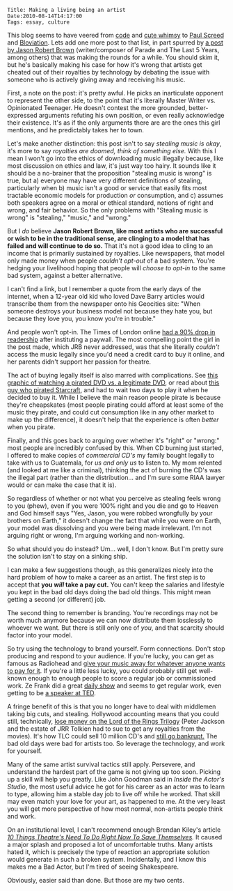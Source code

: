     Title: Making a living being an artist
    Date:2010-08-14T14:17:00
    Tags: essay, culture

This blog seems to have veered from [code][1] and [cute whimsy][2] to
[Paul Screed][3] and [Bloviation][4]. Lets add one more post to that list, in part
spurred by [a post by Jason Robert Brown](http://www.jasonrobertbrown.com/weblog/2010/06/fighting_with_teenagers_a_copy.php)
(writer/composer of Parade and The Last 5 Years, among others) that was making
the rounds for a while. You should skim it, but he's basically making his case
for how it's wrong that artists get cheated out of their royalties by technology
by debating the issue with someone who is actively giving away and receiving his
music.

First, a note on the post: it's pretty awful. He picks an inarticulate
opponent to represent the other side, to the point that it's literally Master
Writer vs. Opinionated Teenager. He doesn't contest the more grounded, better-
expressed arguments refuting his own position, or even really acknowledge
their existence. It's as if the only arguments there are are the ones this
girl mentions, and he predictably takes her to town.

Let's make another distinction: this post isn't to say _stealing music is
okay_, it's more to say _royalties are doomed, think of something else._ With
this I mean I won't go into the ethics of downloading music illegally because,
like most discussion on ethics and law, it's just way too hairy. It sounds
like it should be a no-brainer that the proposition "stealing music is wrong"
is true, but a) everyone may have very different definitions of stealing,
particularly when b) music isn't a good or service that easily fits most
tractable economic models for production _or_ consumption, and c) assumes both
speakers agree on a moral or ethical standard, notions of right and wrong, and
fair behavior. So the only problems with "Stealing music is wrong" is
"stealing," "music," and "wrong."

But I _do_ believe **Jason Robert Brown, like most artists who are successful
or wish to be in the traditional sense, are clinging to a model that has
failed and will continue to do so.** That it's not a good idea to cling to an
income that is primarily sustained by royalties. Like newspapers, that model
only made money when people _couldn't opt-out_ of a bad system. You're hedging
your livelihood hoping that people will _choose to opt-in_ to the same bad
system, against a better alternative.

I can't find a link, but I remember a quote from the early days of the
internet, when a 12-year old kid who loved Dave Barry articles would
transcribe them from the newspaper onto his Geocities site: "When someone
destroys your business model not because they hate you, but because they love
you, you know you're in trouble."

And people won't opt-in. The Times of London online [had a 90% drop in
readership][6] after instituting a paywall. The most compelling point the girl
in the post made, which JRB never addressed, was that she literally _couldn't_
access the music legally since you'd need a credit card to buy it online, and
her parents didn't support her passion for theatre.

The act of buying legally itself is also marred with complications. See [this
graphic of watching a pirated DVD vs. a legitimate DVD][7], or read about
[this guy who pirated Starcraft][8], and had to wait two days to play it when
he decided to buy it. While I believe the main reason people pirate is because
they're cheapskates (most people pirating could afford at least some of the
music they pirate, and could cut consumption like in any other market to make
up the difference), it doesn't help that the experience is often _better_ when
you pirate.

Finally, and this goes back to arguing over whether it's "right" or "wrong:"
most people are incredibly confused by this. When CD burning just started, I
offered to make copies of _commercial CD's_ my family bought legally to take
with us to Guatemala, for _us and only us_ to listen to. My mom relented (and
looked at me like a criminal), thinking the act of burning the CD's was the
illegal part (rather than the distribution... and I'm sure some RIAA lawyer
would or can make the case that it is).

So regardless of whether or not what you perceive as stealing feels wrong to
you (phew), even if you were 100% right and you die and go to Heaven and God
himself says "Yes, Jason, you were robbed wrongfully by your brothers on
Earth," it doesn't change the fact that while you were on Earth, your model
was dissolving and you were being made irrelevant. I'm not arguing right or
wrong, I'm arguing working and non-working.

So what should you do instead? Um... well, I don't know. But I'm pretty sure
the solution isn't to stay on a sinking ship.

I can make a few suggestions though, as this generalizes nicely into the hard
problem of how to make a career as an artist. The first step is to accept that
**you _will_ take a pay cut.** You can't keep the salaries and lifestyle you
kept in the bad old days doing the bad old things. This might mean getting a
second (or different) job.

The second thing to remember is branding. You're recordings may not be worth
much anymore because we can now distribute them losslessly to whoever we want.
But there is still only one of _you_, and that scarcity should factor into
your model.

So try using the technology to brand yourself. Form connections. Don't stop
producing and respond to your audience. If you're lucky, you can get as famous
as Radiohead and [give your music away for whatever anyone wants to pay for
it][9]. If you're a little less lucky, you could probably still get well-known
enough to enough people to score a regular job or commissioned work. Ze Frank
did a great [daily show][10] and seems to get regular work, even getting to be
[a speaker at TED][11].

A fringe benefit of this is that you no longer have to deal with middlemen
taking big cuts, and stealing. Hollywood accounting means that you could
still, technically, [lose money on the Lord of the Rings Trilogy](http://blastr.com/2010/07/11-biggest-sci-fi-blockbu.php)
(Peter Jackson and the estate of JRR Tolkien had to sue to get any royalties from the
movies). It's how TLC could sell 10 million CD's and [still go bankrupt.][13]
The bad old days were bad for artists too. So leverage the technology, and
work for yourself.

Many of the same artist survival tactics still apply. Persevere, and
understand the hardest part of the game is not giving up too soon. Picking up
a skill will help you greatly. Like John Goodman said in _Inside the Actor's
Studio_, the most useful advice he got for his career as an actor was to learn
to type, allowing him a stable day job to live off while he worked. That skill
may even match your love for your art, as happened to me. At the very
least you will get more perspective of how most normal, non-artists people
think and work.

On an institutional level, I can't recommend enough Brendan Kiley's article
_[10 Things Theatre's Need To Do Right Now To Save Themselves][14]._ It caused
a major splash and proposed a lot of uncomfortable truths. Many artists hated
it, which is precisely the type of reaction an appropriate solution would
generate in such a broken system. Incidentally, and I know this makes me a Bad
Actor, but I'm tired of seeing Shakespeare.


Obviously, easier said than done. But those are my two cents.


   [1]: /2010/06/type-systems-from-1000-feet-high.html
   [2]: /2010/06/terrible-wonderful-music-videos.html
   [3]: /2010/07/on-freedom-of-speech.html
   [4]: /2010/08/life-isnt-fair-and-eat-pray-love.html
   [6]: http://www.guardian.co.uk/media/2010/jul/20/times-paywall-readership
   [7]: http://s-ec-sm.buzzfeed.com/static/imagebuzz/web03/2010/2/18/15/legal-dvd-vs-pirated-copy-25361-1266526187-121.jpg
   [8]: http://www.reddit.com/r/gaming/comments/cw0ax/i_downloaded_and_cracked_scii_and_played_a_couple/
   [9]: http://www.time.com/time/arts/article/0,8599,1666973,00.html
   [10]: http://www.zefrank.com/theshow/
   [11]: http://www.ted.com/speakers/ze_frank.html
   [13]: http://web.archive.org/web/20041010081842/http://mbhs.bergtraum.k12.ny.us/cybereng/nyt/rapper01.htm
   [14]: http://www.thestranger.com/seattle/ten-things-theaters-need-to-do-right-now-to-save-themselves/Content?oid=691862
